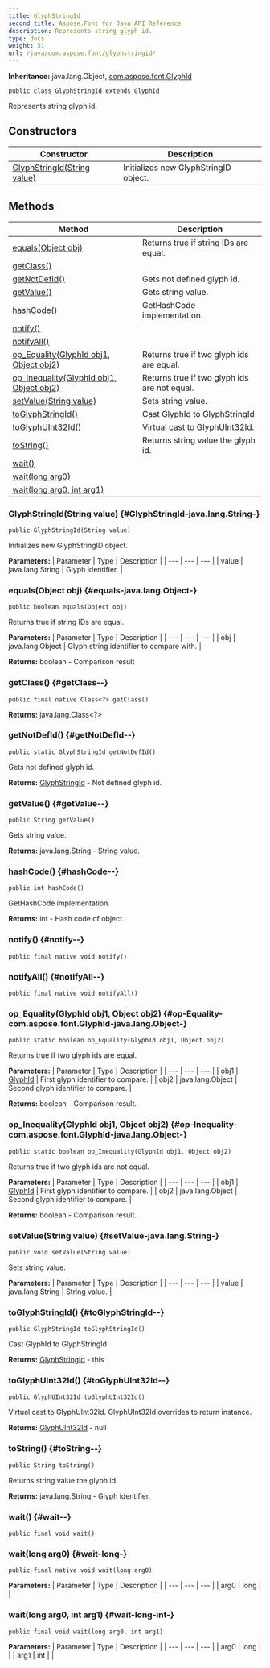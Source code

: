 ```yaml
---
title: GlyphStringId
second_title: Aspose.Font for Java API Reference
description: Represents string glyph id.
type: docs
weight: 51
url: /java/com.aspose.font/glyphstringid/
---
```

**Inheritance:**
java.lang.Object, [com.aspose.font.GlyphId](../../com.aspose.font/glyphid)
```
public class GlyphStringId extends GlyphId
```

Represents string glyph id.
## Constructors

| Constructor | Description |
| --- | --- |
| [GlyphStringId(String value)](#GlyphStringId-java.lang.String-) | Initializes new  GlyphStringID  object. |
## Methods

| Method | Description |
| --- | --- |
| [equals(Object obj)](#equals-java.lang.Object-) | Returns true if string IDs are equal. |
| [getClass()](#getClass--) |  |
| [getNotDefId()](#getNotDefId--) | Gets not defined glyph id. |
| [getValue()](#getValue--) | Gets string value. |
| [hashCode()](#hashCode--) | GetHashCode implementation. |
| [notify()](#notify--) |  |
| [notifyAll()](#notifyAll--) |  |
| [op_Equality(GlyphId obj1, Object obj2)](#op-Equality-com.aspose.font.GlyphId-java.lang.Object-) | Returns true if two glyph ids are equal. |
| [op_Inequality(GlyphId obj1, Object obj2)](#op-Inequality-com.aspose.font.GlyphId-java.lang.Object-) | Returns true if two glyph ids are not equal. |
| [setValue(String value)](#setValue-java.lang.String-) | Sets string value. |
| [toGlyphStringId()](#toGlyphStringId--) | Cast GlyphId to GlyphStringId |
| [toGlyphUInt32Id()](#toGlyphUInt32Id--) | Virtual cast to GlyphUInt32Id. |
| [toString()](#toString--) | Returns string value the glyph id. |
| [wait()](#wait--) |  |
| [wait(long arg0)](#wait-long-) |  |
| [wait(long arg0, int arg1)](#wait-long-int-) |  |
### GlyphStringId(String value) {#GlyphStringId-java.lang.String-}
```
public GlyphStringId(String value)
```


Initializes new  GlyphStringID  object.

**Parameters:**
| Parameter | Type | Description |
| --- | --- | --- |
| value | java.lang.String | Glyph identifier. |

### equals(Object obj) {#equals-java.lang.Object-}
```
public boolean equals(Object obj)
```


Returns true if string IDs are equal.

**Parameters:**
| Parameter | Type | Description |
| --- | --- | --- |
| obj | java.lang.Object | Glyph string identifier to compare with. |

**Returns:**
boolean - Comparison result
### getClass() {#getClass--}
```
public final native Class<?> getClass()
```




**Returns:**
java.lang.Class<?>
### getNotDefId() {#getNotDefId--}
```
public static GlyphStringId getNotDefId()
```


Gets not defined glyph id.

**Returns:**
[GlyphStringId](../../com.aspose.font/glyphstringid) - Not defined glyph id.
### getValue() {#getValue--}
```
public String getValue()
```


Gets string value.

**Returns:**
java.lang.String - String value.
### hashCode() {#hashCode--}
```
public int hashCode()
```


GetHashCode implementation.

**Returns:**
int - Hash code of object.
### notify() {#notify--}
```
public final native void notify()
```




### notifyAll() {#notifyAll--}
```
public final native void notifyAll()
```




### op_Equality(GlyphId obj1, Object obj2) {#op-Equality-com.aspose.font.GlyphId-java.lang.Object-}
```
public static boolean op_Equality(GlyphId obj1, Object obj2)
```


Returns true if two glyph ids are equal.

**Parameters:**
| Parameter | Type | Description |
| --- | --- | --- |
| obj1 | [GlyphId](../../com.aspose.font/glyphid) | First glyph identifier to compare. |
| obj2 | java.lang.Object | Second glyph identifier to compare. |

**Returns:**
boolean - Comparison result.
### op_Inequality(GlyphId obj1, Object obj2) {#op-Inequality-com.aspose.font.GlyphId-java.lang.Object-}
```
public static boolean op_Inequality(GlyphId obj1, Object obj2)
```


Returns true if two glyph ids are not equal.

**Parameters:**
| Parameter | Type | Description |
| --- | --- | --- |
| obj1 | [GlyphId](../../com.aspose.font/glyphid) | First glyph identifier to compare. |
| obj2 | java.lang.Object | Second glyph identifier to compare. |

**Returns:**
boolean - Comparison result.
### setValue(String value) {#setValue-java.lang.String-}
```
public void setValue(String value)
```


Sets string value.

**Parameters:**
| Parameter | Type | Description |
| --- | --- | --- |
| value | java.lang.String | String value. |

### toGlyphStringId() {#toGlyphStringId--}
```
public GlyphStringId toGlyphStringId()
```


Cast GlyphId to GlyphStringId

**Returns:**
[GlyphStringId](../../com.aspose.font/glyphstringid) - this
### toGlyphUInt32Id() {#toGlyphUInt32Id--}
```
public GlyphUInt32Id toGlyphUInt32Id()
```


Virtual cast to GlyphUInt32Id. GlyphUInt32Id overrides to return instance.

**Returns:**
[GlyphUInt32Id](../../com.aspose.font/glyphuint32id) - null
### toString() {#toString--}
```
public String toString()
```


Returns string value the glyph id.

**Returns:**
java.lang.String - Glyph identifier.
### wait() {#wait--}
```
public final void wait()
```




### wait(long arg0) {#wait-long-}
```
public final native void wait(long arg0)
```




**Parameters:**
| Parameter | Type | Description |
| --- | --- | --- |
| arg0 | long |  |

### wait(long arg0, int arg1) {#wait-long-int-}
```
public final void wait(long arg0, int arg1)
```




**Parameters:**
| Parameter | Type | Description |
| --- | --- | --- |
| arg0 | long |  |
| arg1 | int |  |

